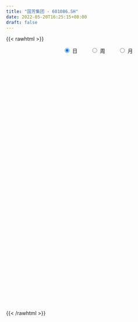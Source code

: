 ```yaml
---
title: "国芳集团 - 601086.SH"
date: 2022-05-20T16:25:15+08:00
draft: false
---
```

{{< rawhtml >}}
    <div style="text-align: center">
        <label style="padding: 1rem;"><input style="margin-right: .5rem" type="radio" name="period" value="D" checked onclick="period_change(this)">日</label>
        <label style="padding: 1rem;"><input style="margin-right: .5rem" type="radio" name="period" value="W" onclick="period_change(this)">周</label>
        <label style="padding: 1rem;"><input style="margin-right: .5rem" type="radio" name="period" value="M" onclick="period_change(this)">月</label>
    </div>
    <div id="chart" style="height: 700px;"></div> 
    <script type="text/javascript">
        const D_v = [30787.13,28584.13,20934.0,22969.0,28553.99,18990.9,19373.1,18622.0,13644.0,20922.9,15331.0,20163.72,22262.98,25751.0,20036.0,29447.0,38472.87,21375.0,21782.8,18367.0,14252.0,19331.0,16798.06,20805.06,21427.06,16174.0,19897.33,31985.87,35300.0,23194.1,31374.0,24764.85,19734.87,15517.99,17719.0,22748.99,21818.0,21418.0,27956.85,22461.0,23132.0,23056.0,15994.0,18645.0,15921.1,21025.5,18433.0,12208.0,10624.98,9468.0,15331.0,12132.0,13136.0,17163.0,16997.0,21177.0,15431.0,10799.0,14396.0,11170.0,9247.0,13568.0,14862.0,15871.9,12974.0,12998.06,11798.3,13887.13,11670.0,19949.54,16052.0,23698.0,19677.54,21891.0,20100.72,26688.0,16889.0,18475.0,18686.0,69923.18,255708.13,116043.85,110754.3,80264.7,61056.0,52567.0,64762.73,50400.0,39182.0,38933.0,31859.02,104131.33,72284.0,49174.0,58010.0,44850.0,62429.32,31892.3,35618.0,104887.73,69449.0,66459.0,85695.1,128842.0,79192.3,34386.13,24716.0,20864.0,18436.0,17298.0,18889.95,14130.0,23739.0,36980.77,22873.0,24747.86,23157.1,27604.0,14141.0,11275.1,15966.0,9868.0,14283.99,14168.12,22077.99,12907.0,25790.0,12766.7,9137.0,14226.0,19261.0,39345.88,16183.0,9715.0,11267.0,11559.0,11521.7,10177.7,14365.0,16317.0,13663.0,13665.7,15402.0,14271.0,18609.0,16542.7,14418.0,17524.0,34954.0,46521.0,29999.0,24130.0,41812.0,31530.41,31516.15,83177.02,48710.0,33465.0,18844.0,19695.0,48331.0,50427.0,37110.0,25539.0,33762.0,17376.91,28844.09,28354.0,49723.9,40025.0,29069.99,40056.99,22980.0,34665.0,25630.0,19745.77,25234.0,26005.0,18131.0,20502.0,22251.77,35744.06,22193.0,19397.76,20080.0,40012.0,30562.0,54877.98,34804.0,25945.0,30818.98,26926.0,85193.7,57916.7,36213.0,55185.0,29247.99,24475.0,36532.95,38894.0,54710.0,33845.0,31433.0,22992.99,39148.0,57850.0,49783.0,43619.99,28756.99,133882.99,369705.91,220904.91,375781.32,227628.1,131249.1,111866.1,98304.11,80165.88,126883.0,74455.0,130787.86,62782.86,112247.0,208376.0,205261.0,150982.0,115586.0,483682.86,404622.66,246639.0,365508.92,888517.05,761319.5699999999,479884.0,787837.24,427094.12,546324.26,442254.0,304103.77,268505.38,222980.38,245908.38,304622.0,273578.0,203881.0,293468.0,194786.0,361545.77,203019.99,152804.99]
const D_histogram = [0.0,0.0016464957,0.000393095,0.0001310643,-0.0033315992,-0.0047758036,-0.0054171165,-0.0066068908,-0.0064165061,-0.0048075882,-0.0034806098,-0.0007518609,0.0016228765,0.0014585941,0.0029884186,0.0054994512,0.0057371596,0.006170951,0.0072396703,0.0053408341,0.0044135184,0.004133685,0.0037160969,0.0032255877,-0.0000300432,-0.0043056147,-0.0040534138,0.0006856022,0.0041450541,0.0066117024,0.0066652096,0.006841088,0.0065136405,0.0041754878,0.0001285215,-0.0002593497,-0.0039807103,-0.0039394214,-0.0009649853,-0.0008305071,-0.0002156891,-0.0032946186,-0.0039887516,-0.004278616,-0.0037285503,-0.0032339652,-0.0050518559,-0.0053916097,-0.006465965,-0.0062321477,-0.0040468734,-0.0024413454,-0.0018457685,-0.0036013918,-0.0056008882,-0.0121603294,-0.0149840608,-0.0158521226,-0.013721605,-0.0097856651,-0.0071676735,-0.0032311222,-0.0031917917,-0.0010652784,0.0005628434,0.0029215242,0.0044782277,0.0071380056,0.0080679431,0.0061553448,0.0093247682,0.0121097689,0.0116467215,0.0102751617,0.0112161484,0.0135253208,0.0142810225,0.0139908746,0.012460553,0.0328153348,0.0459619756,0.0475809275,0.0508241955,0.0480222616,0.0414623598,0.0373210889,0.0359573714,0.0284107146,0.0241033833,0.0146454645,0.0092054947,0.0105111654,0.0131189661,0.0090308977,0.0082851212,0.0057041267,-0.0092133379,-0.0146653079,-0.0246121573,-0.0181384989,-0.0129792928,-0.0105823815,-0.0054936813,-0.0131012878,-0.0315437843,-0.0467276452,-0.0532230018,-0.0531725923,-0.0533681113,-0.0529477108,-0.0520426233,-0.0501243974,-0.0513865287,-0.0557351162,-0.0591105364,-0.0507153214,-0.0429251204,-0.0396537306,-0.0329139904,-0.0242786462,-0.0161288703,-0.0080357264,-0.0003840193,0.006590764,0.0153133196,0.0201719558,0.0274135014,0.0312392775,0.0332905377,0.0308552764,0.0307706984,0.0365610206,0.0347977455,0.032780381,0.0293584455,0.0238922684,0.0161005377,0.0129665439,0.012886665,0.0115049792,0.0112680839,0.0079063975,0.007211594,0.0050174438,0.004539824,0.0057909592,0.0048559761,0.0064177817,0.0107243797,0.0196920414,0.0189408297,0.0191141692,0.0242815842,0.0258711954,0.0199705998,0.0204880924,0.0204872575,0.0169240111,0.0099997787,0.0057763702,0.0091976081,0.0159336987,0.0154235688,0.0135541199,0.00579437,0.001756209,0.0002583521,-0.0014838899,0.0011826418,-0.0043789747,-0.0084145391,-0.0163682873,-0.0186655022,-0.0268269951,-0.0311551776,-0.0346973459,-0.0457783835,-0.0455831744,-0.0503519285,-0.0444655408,-0.0314697684,-0.0139893285,-0.0022405747,0.0072194169,0.0070743741,0.0123877408,0.0118810903,0.0198514018,0.0192701373,0.0171445208,0.0166759934,0.0121272372,0.0179954184,0.0121751532,0.0069642743,0.0081362265,0.0062088908,0.0043403941,0.0077022469,0.0064904728,-0.0000919385,-0.010971644,-0.0239494714,-0.0247439235,-0.0139749692,-0.0060636199,-0.0182132138,-0.0186456693,-0.0161361185,0.0110970065,0.029399132,0.0666041114,0.0682443414,0.0550098689,0.0432314415,0.0258646034,0.0032937989,-0.0117904098,-0.0137064336,-0.0193625696,-0.011706061,-0.0107581935,-0.0063822215,-0.0026251358,0.0126784307,0.0120517904,0.0122947889,0.0238911024,0.0202430974,0.0116525818,0.0329349753,0.0743031123,0.1291135495,0.1183442235,0.0705946479,0.0051996634,-0.0620952695,-0.0892593925,-0.101768229,-0.1207963241,-0.1196634019,-0.1069569503,-0.0963532244,-0.0822982895,-0.0730111784,-0.0549075293,-0.0480561388,-0.029999955,-0.016009809,-0.0059032505]
const D_fast = [0.0,0.0020581197,0.0009029927,0.000673728,-0.0036218352,-0.0062599906,-0.0082555825,-0.0110970796,-0.0125108213,-0.0121038006,-0.0116469746,-0.009106191,-0.0063257344,-0.0061253683,-0.0038484391,0.0000374562,0.0017094546,0.0036859837,0.0065646206,0.0060009929,0.0061770568,0.0069306446,0.0074420807,0.0077579685,0.0044948268,-0.0008571483,-0.0016183009,0.0032921157,0.0077878311,0.0119074049,0.0136272146,0.015513365,0.0168143276,0.0155200468,0.0115052109,0.0110525022,0.0063359641,0.0053923976,0.0081255874,0.0080524388,0.0086133345,0.0047107504,0.0030194295,0.0016599111,0.0012778393,0.000963933,-0.0021169216,-0.0038045778,-0.0064954244,-0.0078196441,-0.006646088,-0.0056508964,-0.0055167617,-0.008172733,-0.0115724514,-0.0211719749,-0.0277417215,-0.032572814,-0.0338726976,-0.032383174,-0.0315571008,-0.0284283301,-0.0291869475,-0.0273267538,-0.0255579211,-0.0224688593,-0.0197925988,-0.0153483196,-0.0124013963,-0.0127751584,-0.0072745429,-0.0014621,0.000986533,0.0021837636,0.0059287874,0.01161929,0.0159452474,0.019152818,0.0207376347,0.0492962502,0.0739333849,0.0874475686,0.1033968856,0.112600517,0.1164062052,0.1215952065,0.1292208319,0.1287768537,0.1304953682,0.1246988155,0.1215602194,0.1254936815,0.1313812237,0.1295508797,0.1308763836,0.1297214207,0.1125006216,0.1033823247,0.0872824359,0.0892214696,0.0911358526,0.0908871685,0.0946024483,0.0837195199,0.0573910772,0.030525305,0.010724198,-0.0025185406,-0.0160560874,-0.0288726145,-0.0409781829,-0.0515910564,-0.0656998198,-0.0839821864,-0.1021352407,-0.106418856,-0.1093599352,-0.116001978,-0.1174907355,-0.1149250527,-0.1108074944,-0.1047232821,-0.0971675798,-0.0885451056,-0.07599422,-0.0660925949,-0.0519976739,-0.0403620785,-0.0299881838,-0.024709626,-0.0171015294,-0.002170952,0.0047652092,0.01094294,0.0148606158,0.0153675058,0.0116009095,0.0117085517,0.0148503391,0.0163448981,0.0189250237,0.0175399367,0.0186480317,0.0177082425,0.0183655787,0.0210644537,0.0213434646,0.0245097157,0.0314974085,0.0453880806,0.0493720763,0.0543239581,0.0655617691,0.0736191792,0.0727112336,0.0783507493,0.0834717288,0.0841394851,0.0797151974,0.0769358815,0.0826565214,0.0933760367,0.096721799,0.09824088,0.0919297226,0.0883306139,0.086897345,0.0847841305,0.0877463227,0.0810899625,0.0749507634,0.0629049434,0.0559413529,0.0410731112,0.0289561344,0.0167396296,-0.0057860039,-0.0169865884,-0.0343433246,-0.0395733222,-0.0344449918,-0.0204618841,-0.009273274,0.0019915719,0.0036151226,0.0120254245,0.0144890466,0.0274222086,0.0316584784,0.0338189921,0.037519463,0.0360025161,0.0463695519,0.043593075,0.0401232647,0.0433292735,0.0429541604,0.0421707624,0.0474581768,0.0478690209,0.041263625,0.0276410086,0.0086758133,0.0016953803,0.0089705923,0.0153660366,-0.0013368608,-0.0064307335,-0.0079552124,0.0220521642,0.0477040727,0.10156008,0.1202613954,0.12077939,0.119808823,0.1089081358,0.087160781,0.0691289699,0.0637863376,0.0532895592,0.0580195526,0.0562778717,0.0590582884,0.0621590902,0.0806322643,0.0830185716,0.0863352673,0.1039043563,0.1053171258,0.0996397556,0.1291558929,0.189099808,0.2761886325,0.2950053625,0.2649044488,0.2008093802,0.1179906299,0.0685116587,0.030560765,-0.0186664112,-0.0474493394,-0.0614821254,-0.0749667056,-0.0814863431,-0.0904520266,-0.0860752598,-0.091237904,-0.0806817089,-0.0706940152,-0.0620632693]
const D_slow = [0.0,0.0004116239,0.0005098977,0.0005426637,-0.000290236,-0.001484187,-0.0028384661,-0.0044901888,-0.0060943153,-0.0072962123,-0.0081663648,-0.00835433,-0.0079486109,-0.0075839624,-0.0068368577,-0.0054619949,-0.004027705,-0.0024849673,-0.0006750497,0.0006601588,0.0017635384,0.0027969597,0.0037259839,0.0045323808,0.00452487,0.0034484663,0.0024351129,0.0026065134,0.003642777,0.0052957026,0.006962005,0.008672277,0.0103006871,0.011344559,0.0113766894,0.011311852,0.0103166744,0.009331819,0.0090905727,0.0088829459,0.0088290236,0.008005369,0.0070081811,0.0059385271,0.0050063895,0.0041978982,0.0029349343,0.0015870318,-0.0000294594,-0.0015874963,-0.0025992147,-0.003209551,-0.0036709932,-0.0045713411,-0.0059715632,-0.0090116455,-0.0127576607,-0.0167206914,-0.0201510926,-0.0225975089,-0.0243894273,-0.0251972078,-0.0259951558,-0.0262614754,-0.0261207645,-0.0253903835,-0.0242708266,-0.0224863252,-0.0204693394,-0.0189305032,-0.0165993111,-0.0135718689,-0.0106601885,-0.0080913981,-0.005287361,-0.0019060308,0.0016642248,0.0051619435,0.0082770817,0.0164809154,0.0279714093,0.0398666412,0.05257269,0.0645782554,0.0749438454,0.0842741176,0.0932634605,0.1003661391,0.1063919849,0.1100533511,0.1123547247,0.1149825161,0.1182622576,0.120519982,0.1225912623,0.124017294,0.1217139595,0.1180476326,0.1118945932,0.1073599685,0.1041151453,0.10146955,0.1000961296,0.0968208077,0.0889348616,0.0772529503,0.0639471998,0.0506540517,0.0373120239,0.0240750962,0.0110644404,-0.001466659,-0.0143132911,-0.0282470702,-0.0430247043,-0.0557035347,-0.0664348148,-0.0763482474,-0.084576745,-0.0906464066,-0.0946786241,-0.0966875557,-0.0967835605,-0.0951358696,-0.0913075396,-0.0862645507,-0.0794111753,-0.071601356,-0.0632787215,-0.0555649024,-0.0478722278,-0.0387319727,-0.0300325363,-0.021837441,-0.0144978297,-0.0085247626,-0.0044996282,-0.0012579922,0.0019636741,0.0048399189,0.0076569398,0.0096335392,0.0114364377,0.0126907987,0.0138257547,0.0152734945,0.0164874885,0.0180919339,0.0207730288,0.0256960392,0.0304312466,0.0352097889,0.041280185,0.0477479838,0.0527406338,0.0578626569,0.0629844712,0.067215474,0.0697154187,0.0711595113,0.0734589133,0.077442338,0.0812982302,0.0846867601,0.0861353526,0.0865744049,0.0866389929,0.0862680204,0.0865636809,0.0854689372,0.0833653024,0.0792732306,0.0746068551,0.0679001063,0.0601113119,0.0514369754,0.0399923796,0.028596586,0.0160086039,0.0048922187,-0.0029752234,-0.0064725556,-0.0070326993,-0.005227845,-0.0034592515,-0.0003623163,0.0026079563,0.0075708067,0.0123883411,0.0166744713,0.0208434696,0.0238752789,0.0283741335,0.0314179218,0.0331589904,0.035193047,0.0367452697,0.0378303682,0.0397559299,0.0413785481,0.0413555635,0.0386126525,0.0326252847,0.0264393038,0.0229455615,0.0214296565,0.0168763531,0.0122149357,0.0081809061,0.0109551577,0.0183049407,0.0349559686,0.0520170539,0.0657695212,0.0765773815,0.0830435324,0.0838669821,0.0809193797,0.0774927713,0.0726521289,0.0697256136,0.0670360652,0.0654405099,0.0647842259,0.0679538336,0.0709667812,0.0740404784,0.080013254,0.0850740283,0.0879871738,0.0962209176,0.1147966957,0.1470750831,0.176661139,0.1943098009,0.1956097168,0.1800858994,0.1577710513,0.132328994,0.102129913,0.0722140625,0.0454748249,0.0213865188,0.0008119464,-0.0174408482,-0.0311677305,-0.0431817652,-0.0506817539,-0.0546842062,-0.0561600188]
const D_data = [['2021-05-11', 3.3681, 3.4024, 3.3423, 3.411],['2021-05-12', 3.3938, 3.4282, 3.3681, 3.4282],['2021-05-13', 3.411, 3.3938, 3.3852, 3.4282],['2021-05-14', 3.3938, 3.4024, 3.3852, 3.4196],['2021-05-17', 3.411, 3.3509, 3.3423, 3.4196],['2021-05-18', 3.3337, 3.3595, 3.3251, 3.3681],['2021-05-19', 3.3509, 3.3595, 3.3337, 3.3681],['2021-05-20', 3.3595, 3.3423, 3.3251, 3.3595],['2021-05-21', 3.3423, 3.3509, 3.3251, 3.3595],['2021-05-24', 3.3423, 3.3681, 3.3423, 3.3852],['2021-05-25', 3.3595, 3.3681, 3.3509, 3.3767],['2021-05-26', 3.3681, 3.3938, 3.3509, 3.3938],['2021-05-27', 3.3938, 3.4024, 3.3852, 3.411],['2021-05-28', 3.4024, 3.3767, 3.3509, 3.411],['2021-05-31', 3.3852, 3.4024, 3.3681, 3.411],['2021-06-01', 3.411, 3.4282, 3.3852, 3.4282],['2021-06-02', 3.454, 3.411, 3.4024, 3.4626],['2021-06-03', 3.4282, 3.4196, 3.4024, 3.4368],['2021-06-04', 3.411, 3.4368, 3.4024, 3.4454],['2021-06-07', 3.4368, 3.4024, 3.4024, 3.4454],['2021-06-08', 3.4024, 3.411, 3.3852, 3.4196],['2021-06-09', 3.4024, 3.4196, 3.3852, 3.4196],['2021-06-10', 3.4024, 3.4196, 3.4024, 3.4368],['2021-06-11', 3.4368, 3.4196, 3.4196, 3.4454],['2021-06-15', 3.411, 3.3767, 3.3681, 3.4196],['2021-06-16', 3.4024, 3.3423, 3.3337, 3.4024],['2021-06-17', 3.3423, 3.3852, 3.3423, 3.4024],['2021-06-18', 3.3852, 3.454, 3.3681, 3.4626],['2021-06-21', 3.4626, 3.4626, 3.411, 3.5055],['2021-06-22', 3.4712, 3.4712, 3.4454, 3.4798],['2021-06-23', 3.4712, 3.454, 3.4454, 3.4712],['2021-06-24', 3.4538, 3.4627, 3.4184, 3.4804],['2021-06-25', 3.445, 3.4627, 3.4273, 3.4804],['2021-06-28', 3.4627, 3.4361, 3.4273, 3.4627],['2021-06-29', 3.4361, 3.4007, 3.3918, 3.4361],['2021-06-30', 3.383, 3.4361, 3.3741, 3.445],['2021-07-01', 3.4361, 3.383, 3.3741, 3.445],['2021-07-02', 3.3741, 3.4184, 3.3476, 3.4184],['2021-07-05', 3.4096, 3.4627, 3.383, 3.4716],['2021-07-06', 3.4716, 3.4361, 3.4273, 3.4716],['2021-07-07', 3.4273, 3.445, 3.4096, 3.4627],['2021-07-08', 3.445, 3.3918, 3.383, 3.445],['2021-07-09', 3.3918, 3.4096, 3.3653, 3.4184],['2021-07-12', 3.4096, 3.4096, 3.4007, 3.445],['2021-07-13', 3.4007, 3.4184, 3.3918, 3.4184],['2021-07-14', 3.4184, 3.4184, 3.3918, 3.445],['2021-07-15', 3.4184, 3.383, 3.3653, 3.4273],['2021-07-16', 3.383, 3.3918, 3.3653, 3.3918],['2021-07-19', 3.3918, 3.3741, 3.3653, 3.3918],['2021-07-20', 3.3653, 3.383, 3.3564, 3.383],['2021-07-21', 3.383, 3.4096, 3.3741, 3.4184],['2021-07-22', 3.3918, 3.4096, 3.3918, 3.4184],['2021-07-23', 3.4184, 3.4007, 3.3741, 3.4273],['2021-07-26', 3.4007, 3.3653, 3.3476, 3.4007],['2021-07-27', 3.3564, 3.3476, 3.3476, 3.4007],['2021-07-28', 3.3476, 3.259, 3.2413, 3.3476],['2021-07-29', 3.2679, 3.2679, 3.2679, 3.3033],['2021-07-30', 3.2679, 3.2679, 3.2413, 3.2856],['2021-08-02', 3.2679, 3.2944, 3.2413, 3.3033],['2021-08-03', 3.2944, 3.321, 3.2944, 3.3387],['2021-08-04', 3.2944, 3.3121, 3.2944, 3.3299],['2021-08-05', 3.3033, 3.3387, 3.2944, 3.3387],['2021-08-06', 3.3387, 3.2944, 3.2767, 3.3387],['2021-08-09', 3.2944, 3.321, 3.2767, 3.3387],['2021-08-10', 3.321, 3.321, 3.3121, 3.3387],['2021-08-11', 3.321, 3.3387, 3.3121, 3.3476],['2021-08-12', 3.3564, 3.3387, 3.3299, 3.3564],['2021-08-13', 3.3476, 3.3653, 3.3387, 3.3653],['2021-08-16', 3.3741, 3.3564, 3.3476, 3.3741],['2021-08-17', 3.3564, 3.321, 3.3121, 3.3741],['2021-08-18', 3.3299, 3.3918, 3.3121, 3.3918],['2021-08-19', 3.383, 3.4096, 3.3741, 3.4273],['2021-08-20', 3.4007, 3.383, 3.3299, 3.4096],['2021-08-23', 3.3741, 3.3741, 3.3564, 3.3918],['2021-08-24', 3.3653, 3.4096, 3.3564, 3.4184],['2021-08-25', 3.4184, 3.445, 3.3918, 3.4538],['2021-08-26', 3.4361, 3.445, 3.4184, 3.4538],['2021-08-27', 3.4538, 3.445, 3.4184, 3.4716],['2021-08-30', 3.445, 3.4361, 3.4184, 3.4627],['2021-08-31', 3.6398, 3.7815, 3.6132, 3.7815],['2021-09-01', 3.7815, 3.8169, 3.7461, 3.9852],['2021-09-02', 3.7638, 3.7549, 3.6752, 3.7904],['2021-09-03', 3.7461, 3.8346, 3.7018, 3.8789],['2021-09-06', 3.8346, 3.8081, 3.7815, 3.9232],['2021-09-07', 3.7992, 3.7815, 3.7549, 3.7992],['2021-09-08', 3.7992, 3.8258, 3.7638, 3.8435],['2021-09-09', 3.8258, 3.8878, 3.7904, 3.8966],['2021-09-10', 3.8878, 3.8258, 3.8081, 3.8878],['2021-09-13', 3.8081, 3.8701, 3.7904, 3.8701],['2021-09-14', 3.8524, 3.7992, 3.7904, 3.8878],['2021-09-15', 3.8169, 3.8346, 3.7727, 3.8612],['2021-09-16', 3.8258, 3.9321, 3.8258, 4.0295],['2021-09-17', 3.9321, 3.9852, 3.8701, 3.9941],['2021-09-22', 3.9852, 3.9232, 3.8878, 4.0118],['2021-09-23', 3.8966, 3.9763, 3.8524, 3.9763],['2021-09-24', 3.9586, 3.9675, 3.8966, 3.9763],['2021-09-27', 3.9321, 3.7815, 3.7461, 3.9763],['2021-09-28', 3.7638, 3.8524, 3.7549, 3.8878],['2021-09-29', 3.8612, 3.7549, 3.7461, 3.8878],['2021-09-30', 3.8789, 3.9498, 3.8701, 4.0118],['2021-10-08', 3.9498, 3.9675, 3.9232, 4.0029],['2021-10-11', 3.9675, 3.9586, 3.9232, 4.0118],['2021-10-12', 3.9586, 4.0206, 3.9232, 4.0295],['2021-10-13', 4.0383, 3.8612, 3.7549, 4.056],['2021-10-14', 3.8, 3.65, 3.52, 3.83],['2021-10-15', 3.64, 3.58, 3.58, 3.67],['2021-10-18', 3.58, 3.6, 3.53, 3.61],['2021-10-19', 3.6, 3.63, 3.59, 3.64],['2021-10-20', 3.63, 3.59, 3.56, 3.64],['2021-10-21', 3.58, 3.56, 3.55, 3.62],['2021-10-22', 3.56, 3.53, 3.51, 3.58],['2021-10-25', 3.54, 3.51, 3.51, 3.56],['2021-10-26', 3.54, 3.43, 3.43, 3.54],['2021-10-27', 3.44, 3.33, 3.31, 3.44],['2021-10-28', 3.34, 3.27, 3.27, 3.43],['2021-10-29', 3.26, 3.38, 3.26, 3.39],['2021-11-01', 3.47, 3.37, 3.35, 3.47],['2021-11-02', 3.37, 3.3, 3.26, 3.4],['2021-11-03', 3.3, 3.33, 3.28, 3.35],['2021-11-04', 3.34, 3.36, 3.32, 3.37],['2021-11-05', 3.35, 3.37, 3.33, 3.38],['2021-11-08', 3.36, 3.39, 3.35, 3.39],['2021-11-09', 3.39, 3.41, 3.36, 3.42],['2021-11-10', 3.42, 3.43, 3.37, 3.45],['2021-11-11', 3.43, 3.49, 3.43, 3.5],['2021-11-12', 3.48, 3.48, 3.45, 3.52],['2021-11-15', 3.47, 3.55, 3.46, 3.56],['2021-11-16', 3.53, 3.55, 3.53, 3.58],['2021-11-17', 3.55, 3.56, 3.53, 3.56],['2021-11-18', 3.55, 3.52, 3.52, 3.57],['2021-11-19', 3.51, 3.56, 3.49, 3.56],['2021-11-22', 3.57, 3.67, 3.56, 3.75],['2021-11-23', 3.67, 3.61, 3.58, 3.67],['2021-11-24', 3.61, 3.62, 3.58, 3.63],['2021-11-25', 3.62, 3.61, 3.61, 3.65],['2021-11-26', 3.64, 3.58, 3.57, 3.64],['2021-11-29', 3.53, 3.53, 3.52, 3.59],['2021-11-30', 3.56, 3.57, 3.54, 3.61],['2021-12-01', 3.57, 3.61, 3.53, 3.62],['2021-12-02', 3.59, 3.6, 3.58, 3.64],['2021-12-03', 3.63, 3.62, 3.56, 3.64],['2021-12-06', 3.61, 3.58, 3.57, 3.63],['2021-12-07', 3.58, 3.61, 3.56, 3.64],['2021-12-08', 3.62, 3.59, 3.55, 3.62],['2021-12-09', 3.57, 3.61, 3.57, 3.63],['2021-12-10', 3.61, 3.64, 3.6, 3.65],['2021-12-13', 3.65, 3.62, 3.6, 3.67],['2021-12-14', 3.6, 3.66, 3.6, 3.66],['2021-12-15', 3.64, 3.72, 3.64, 3.77],['2021-12-16', 3.73, 3.83, 3.72, 3.87],['2021-12-17', 3.85, 3.75, 3.74, 3.88],['2021-12-20', 3.78, 3.78, 3.73, 3.83],['2021-12-21', 3.78, 3.88, 3.74, 3.9],['2021-12-22', 3.91, 3.88, 3.86, 3.94],['2021-12-23', 3.88, 3.8, 3.79, 3.88],['2021-12-24', 3.8, 3.89, 3.76, 4.05],['2021-12-27', 3.81, 3.91, 3.79, 3.92],['2021-12-28', 3.88, 3.88, 3.81, 3.89],['2021-12-29', 3.88, 3.83, 3.81, 3.89],['2021-12-30', 3.83, 3.85, 3.81, 3.87],['2021-12-31', 3.87, 3.96, 3.81, 3.97],['2022-01-04', 3.96, 4.05, 3.94, 4.06],['2022-01-05', 4.04, 4.0, 3.95, 4.05],['2022-01-06', 3.99, 4.0, 3.98, 4.03],['2022-01-07', 4.02, 3.92, 3.9, 4.05],['2022-01-10', 3.92, 3.95, 3.89, 3.97],['2022-01-11', 3.95, 3.98, 3.94, 4.01],['2022-01-12', 3.98, 3.98, 3.94, 4.02],['2022-01-13', 3.98, 4.05, 3.96, 4.07],['2022-01-14', 4.03, 3.95, 3.94, 4.07],['2022-01-17', 3.97, 3.95, 3.94, 4.03],['2022-01-18', 3.97, 3.87, 3.84, 3.99],['2022-01-19', 3.89, 3.91, 3.86, 3.94],['2022-01-20', 3.9, 3.8, 3.8, 3.92],['2022-01-21', 3.79, 3.8, 3.76, 3.86],['2022-01-24', 3.82, 3.77, 3.72, 3.82],['2022-01-25', 3.79, 3.61, 3.6, 3.8],['2022-01-26', 3.59, 3.69, 3.58, 3.71],['2022-01-27', 3.69, 3.58, 3.58, 3.71],['2022-01-28', 3.61, 3.68, 3.59, 3.72],['2022-02-07', 3.77, 3.79, 3.71, 3.81],['2022-02-08', 3.79, 3.91, 3.75, 3.92],['2022-02-09', 3.9, 3.91, 3.89, 3.96],['2022-02-10', 3.9, 3.94, 3.89, 3.95],['2022-02-11', 3.92, 3.85, 3.83, 3.93],['2022-02-14', 3.85, 3.94, 3.83, 3.99],['2022-02-15', 3.92, 3.89, 3.86, 3.98],['2022-02-16', 3.89, 4.03, 3.89, 4.04],['2022-02-17', 4.01, 3.96, 3.93, 4.05],['2022-02-18', 3.91, 3.95, 3.91, 3.96],['2022-02-21', 3.93, 3.98, 3.9, 3.98],['2022-02-22', 3.97, 3.93, 3.89, 3.98],['2022-02-23', 3.95, 4.08, 3.91, 4.15],['2022-02-24', 4.07, 3.95, 3.9, 4.08],['2022-02-25', 3.94, 3.94, 3.92, 4.02],['2022-02-28', 4.1, 4.02, 3.92, 4.1],['2022-03-01', 4.01, 3.99, 3.96, 4.06],['2022-03-02', 4.03, 3.99, 3.93, 4.03],['2022-03-03', 3.97, 4.07, 3.97, 4.08],['2022-03-04', 4.04, 4.03, 3.97, 4.08],['2022-03-07', 4.01, 3.95, 3.92, 4.08],['2022-03-08', 3.98, 3.85, 3.83, 3.98],['2022-03-09', 3.88, 3.75, 3.62, 3.9],['2022-03-10', 3.85, 3.85, 3.8, 3.9],['2022-03-11', 3.85, 4.01, 3.76, 4.02],['2022-03-14', 3.99, 4.02, 3.98, 4.12],['2022-03-15', 4.0, 3.75, 3.75, 4.02],['2022-03-16', 3.78, 3.85, 3.69, 3.87],['2022-03-17', 3.91, 3.88, 3.84, 3.95],['2022-03-18', 3.83, 4.27, 3.83, 4.27],['2022-03-21', 4.4, 4.3, 4.16, 4.6],['2022-03-22', 4.27, 4.73, 4.2, 4.73],['2022-03-23', 4.7, 4.45, 4.4, 4.7],['2022-03-24', 4.37, 4.29, 4.2, 4.52],['2022-03-25', 4.22, 4.29, 4.18, 4.33],['2022-03-28', 4.27, 4.18, 4.12, 4.27],['2022-03-29', 4.18, 4.03, 4.01, 4.21],['2022-03-30', 4.07, 4.03, 3.97, 4.08],['2022-03-31', 4.02, 4.15, 4.01, 4.22],['2022-04-01', 4.12, 4.08, 4.03, 4.18],['2022-04-06', 4.06, 4.25, 4.02, 4.28],['2022-04-07', 4.24, 4.19, 4.13, 4.25],['2022-04-08', 4.15, 4.25, 4.09, 4.26],['2022-04-11', 4.31, 4.27, 4.23, 4.45],['2022-04-12', 4.24, 4.48, 4.11, 4.58],['2022-04-13', 4.47, 4.34, 4.31, 4.48],['2022-04-14', 4.3, 4.37, 4.23, 4.41],['2022-04-15', 4.43, 4.57, 4.37, 4.81],['2022-04-18', 4.55, 4.43, 4.11, 4.59],['2022-04-19', 4.31, 4.36, 4.15, 4.39],['2022-04-20', 4.37, 4.8, 4.31, 4.8],['2022-04-21', 4.89, 5.28, 4.59, 5.28],['2022-04-22', 5.11, 5.81, 5.06, 5.81],['2022-04-25', 5.34, 5.23, 5.23, 5.7],['2022-04-26', 4.71, 4.71, 4.71, 5.45],['2022-04-27', 4.24, 4.24, 4.24, 4.36],['2022-04-28', 4.11, 3.86, 3.82, 4.24],['2022-04-29', 3.76, 4.07, 3.75, 4.08],['2022-05-05', 4.04, 4.09, 3.92, 4.1],['2022-05-06', 3.97, 3.85, 3.81, 3.98],['2022-05-09', 3.82, 3.97, 3.82, 4.03],['2022-05-10', 3.89, 4.07, 3.83, 4.08],['2022-05-11', 4.04, 4.03, 3.96, 4.09],['2022-05-12', 3.96, 4.07, 3.92, 4.09],['2022-05-13', 4.06, 4.01, 3.98, 4.1],['2022-05-16', 4.02, 4.14, 4.01, 4.17],['2022-05-17', 4.11, 4.02, 3.97, 4.12],['2022-05-18', 4.04, 4.19, 4.02, 4.29],['2022-05-19', 4.17, 4.2, 4.05, 4.24],['2022-05-20', 4.19, 4.2, 4.15, 4.23]]
const W_v = [492.99,2521.39,43527.6,3311439.6700000004,1745761.1599999999,1656838.75,1038694.66,666052.1899999999,536507.66,581993.1699999999,1344871.3599999999,846365.85,1478150.3700000001,654368.11,811745.77,3199694.6100000003,2065712.1900000002,3035556.3900000001,1954483.95,794811.98,495657.09,1947757.23,1610142.8999999997,1584156.8100000001,2260301.48,2070312.4300000002,952852.13,1348616.9500000002,805788.0600000001,600395.98,294643.09,554529.0199999999,771237.53,1508125.48,2477866.3100000001,1203787.72,957826.72,469151.02,438195.8199999999,510694.25,403049.61,450945.14,693187.92,501004.64,279609.06,513172.1299999999,255402.35,234872.63,247478.63,178015.48,307463.72,212697.05,254274.95,189353.76,386646.97,288665.04,313613.7,477125.2,358862.08,231519.76,212828.99,159481.52,140968.07,172218.45,74557.74,203622.85,666820.5900000001,712254.9199999999,1208012.8,474424.77,643071.52,736835.37,927611.4399999999,614168.6799999999,567341.53,356383.91,648565.95,355059.18,440887.83,397304.37,100108.0,251498.36,233590.8,116738.39,136405.0,91224.0,231514.08,187896.87,193394.04,161473.8,121590.5,86486.14,85354.22,67595.99,82432.56,66151.96,129570.0,711151.03,337183.39,207848.5,154687.77,106241.67,11160.0,57941.0,89948.0,116650.98,128270.23,94136.29,102302.63,78642.0,105416.75,166188.37,150750.51,164480.28,261263.44,319102.27,228690.49,187398.6,156069.0,267228.75,228936.34,181508.55,225661.54,462671.99,331856.05,1624199.1899999999,1051638.48,513295.94,396144.7,551886.66,537685.96,253395.45,132084.49,422862.44,231749.99,363464.26,898345.1599999999,377231.0,337162.0,171979.99,244195.49,716259.51,656724.65,369017.98,434370.0,645315.08,1485275.27,1541993.53,637216.7,393040.0,338633.0,247283.25,293077.3,129095.0,29714.73,145129.3,118633.0,105522.51,121812.0,224617.0,148612.0,124623.0,128997.23,120996.86,92295.0,141322.0,70344.0,312975.11,224614.91,118469.5,91404.11,78096.0,30891.0,43024.0,114437.75,322300.86,302184.36,208259.32,418874.22,840802.79,271559.12,184578.04,139579.87,109658.0,44498.99,137453.13,99183.99,104431.6,131113.67,89553.12,89484.26,134367.82,99221.98,112599.85,86232.6,60691.98,81567.0,63243.0,67529.39,91047.08,104043.72,571115.4600000001,309050.4300000001,286389.35,152034.0,234827.35,69449.0,394574.53,100203.95,122470.63,92143.2,73305.1,81180.7,88069.88,66044.4,78490.4,143416.0,212165.58,169045.0,146838.0,164323.9,152401.98,109617.77,119666.59,186200.98,237068.38,184334.94,182128.99,313892.97,1325269.3400000001,491674.09,305817.72,1163887.8599999999,2666607.1999999997,2683393.6200000001,572609.15,1250969.76,1205624.75]
const W_histogram = [0.0,0.1424410256,0.4531617036,0.5870645287,0.6171001423,0.5938584855,0.4426383677,0.2737711789,0.1561888439,0.0597108729,0.0089513805,-0.0646295396,-0.0841817461,-0.0967327475,-0.0953379092,-0.0212402502,-0.0054758796,0.0821682428,-0.0339552731,-0.0970264914,-0.1090229602,-0.0784291204,-0.0353290569,-0.0432392747,0.0031624095,0.0275592432,0.011295062,0.0076417116,-0.0594091002,-0.1114917619,-0.1578453425,-0.1717807466,-0.1510009516,-0.0729590589,-0.0778229839,-0.0612109127,-0.1079400786,-0.1733845249,-0.1995594449,-0.2473487185,-0.2575681807,-0.2539658448,-0.2061786504,-0.229862888,-0.2299273955,-0.231712161,-0.2256827023,-0.2145635187,-0.1956957388,-0.1869818033,-0.1629583427,-0.1539991828,-0.181978471,-0.1981646451,-0.1751796442,-0.1398080956,-0.1080300216,-0.0597766682,-0.0294172147,-0.0205854484,-0.0049923353,-0.0030194592,0.0063382106,0.0063859171,0.0186608074,0.0404980734,0.0753625714,0.0993407853,0.0876281322,0.0952941105,0.1119025662,0.1329903024,0.1477295345,0.1578908282,0.1735948372,0.1621021732,0.1673833986,0.1515172006,0.1419959917,0.1045970935,0.0741789656,0.0536971335,0.0269608659,0.002296857,-0.00790414,-0.0306957801,-0.0322195532,-0.0178601814,-0.0112011871,-0.0023212456,-0.0088276447,-0.0135634885,-0.0184867042,-0.0237568294,-0.0431261693,-0.0481061372,-0.0410735178,-0.0278332977,-0.0118562151,0.0039663843,0.0093831283,0.0027073857,-0.001733369,0.0038873973,0.001828513,0.0080404478,0.0049057394,0.000890497,-0.0163402139,-0.0242827362,-0.025395828,-0.0070894548,-0.0000888461,0.0118010835,0.0293281499,0.0520767821,0.0623067482,0.0650841123,0.0698716666,0.0647748149,0.0552103647,0.0480522561,0.0362352944,0.0391957007,0.0474276538,0.0836384395,0.0505151908,0.0243828484,0.0028808427,0.0073995957,-0.0095891665,-0.0332428539,-0.0350799642,-0.0380829042,-0.0415787278,-0.0359795321,-0.01737993,-0.0167880752,-0.006007628,-0.0076444567,-0.0011341841,0.0275660617,0.0291296031,0.0272504441,0.0446287839,0.0840285063,0.1591033468,0.1425762108,0.1059159793,0.0670856467,0.0216557338,-0.0058460932,-0.0277779789,-0.0526893626,-0.0610348451,-0.0650065297,-0.0741065341,-0.0907080344,-0.0906466715,-0.0815780776,-0.067708597,-0.0579759726,-0.0440922595,-0.0485216718,-0.0487320786,-0.056591037,-0.0582879546,-0.0421927851,-0.0601041617,-0.0642649614,-0.0654669645,-0.0788654756,-0.0776347183,-0.0600001408,-0.0432866906,-0.0153177022,-0.0003663687,0.0177043509,0.0488041309,0.0430156887,0.0340506253,0.0306089236,0.0236177625,0.019647633,0.0182831993,0.0218684298,0.0211961762,0.0227754498,0.027820185,0.0297760376,0.0329184354,0.0349246653,0.0326516607,0.0300067768,0.0266247049,0.0246011201,0.0144360545,0.0098341872,0.0117715524,0.0142840925,0.0198199958,0.0478221763,0.0629039098,0.0796875083,0.0851742467,0.0830985789,0.078461498,0.0464243095,0.020325358,-0.0071115636,-0.0249981284,-0.028245976,-0.0239984531,-0.0190500021,-0.0126018567,-0.0067993855,0.0040533015,0.0194077417,0.0322674178,0.0357958117,0.0376762249,0.0268520903,0.0104857387,0.0099868076,0.0149694245,0.0160725112,0.0210312917,0.0210789214,0.0358667428,0.0437202419,0.0320380387,0.0329013274,0.051080293,0.1377552464,0.0723279035,0.0118335965,-0.0181738266,-0.025543671]
const W_fast = [0.0,0.1780512821,0.6020623859,0.8827313431,1.0670419924,1.1922649569,1.1517044311,1.051280037,0.972744913,0.8911946601,0.8426730129,0.752934708,0.712337065,0.6756028767,0.6531632377,0.7219508341,0.7363462348,0.8445324179,0.7199200837,0.6325922425,0.5933400337,0.6043265934,0.6385943926,0.6198743562,0.6670666427,0.6983532872,0.6849128715,0.683169949,0.6012668621,0.52131126,0.4354963438,0.378615753,0.3616453101,0.4214474381,0.3971277671,0.3984371101,0.3247229246,0.2159323471,0.1398675659,0.0302411126,-0.0443703948,-0.10425952,-0.1080169883,-0.1891669479,-0.2467133043,-0.30642611,-0.3568173269,-0.399339023,-0.4293951778,-0.467426693,-0.4841428182,-0.5136834539,-0.5871573599,-0.6528846953,-0.6736946054,-0.6732750808,-0.6685045121,-0.6351953257,-0.612190176,-0.6085047718,-0.5941597425,-0.5929417311,-0.5819995088,-0.580355323,-0.5634152308,-0.5314534465,-0.4777483056,-0.4289348954,-0.4187405154,-0.3872510095,-0.3426669122,-0.2883316005,-0.2366599848,-0.187025984,-0.1279232657,-0.0988903864,-0.0517633114,-0.0297502092,-0.0037724202,-0.0150220451,-0.0268954316,-0.0339529802,-0.0539490313,-0.078038826,-0.090215858,-0.1206814431,-0.1302601045,-0.1203657781,-0.1165070805,-0.1082074504,-0.1169207607,-0.1250474767,-0.1345923684,-0.1458017009,-0.1759525832,-0.1929590854,-0.1961948454,-0.1899129497,-0.1768999209,-0.1600857255,-0.1523231994,-0.1583220955,-0.1631961925,-0.1566035769,-0.158205333,-0.1499832862,-0.1518915597,-0.1556841779,-0.1769999422,-0.1910131486,-0.1984751974,-0.1819411879,-0.1749627908,-0.1601225903,-0.1352634864,-0.0994956586,-0.0736890055,-0.0546406133,-0.0323851424,-0.0212882903,-0.0170501494,-0.0121951939,-0.014953332,-0.0021940006,0.017894866,0.0750152615,0.0545208106,0.0344841803,0.0137023852,0.0200710372,0.0006849834,-0.0312794175,-0.0418865189,-0.054410185,-0.0683006905,-0.0716963778,-0.0574417582,-0.0610469222,-0.0517683821,-0.0553163249,-0.0490895984,-0.0134978371,-0.004651895,0.0002815571,0.0288170929,0.0892239419,0.2040746191,0.2231915358,0.2130102991,0.1909513781,0.1509353987,0.1219720484,0.093095668,0.0550119436,0.0314077499,0.0111844329,-0.0164422051,-0.0557207139,-0.078321019,-0.0896469444,-0.0927046131,-0.0974659819,-0.0946053337,-0.1111651639,-0.1235585903,-0.1455653079,-0.1618342142,-0.156287241,-0.189224658,-0.2094516981,-0.2270204423,-0.2601353223,-0.2783132446,-0.2756787023,-0.2697869247,-0.2456473619,-0.2307876205,-0.2082908132,-0.1649900005,-0.1600245205,-0.1604769276,-0.1562663984,-0.1573531189,-0.1564113401,-0.1532049739,-0.1441526361,-0.1395258456,-0.1322527095,-0.1202529282,-0.1108530661,-0.0994810594,-0.0887436632,-0.0828537527,-0.0779969424,-0.0747228381,-0.0705961428,-0.0771521948,-0.0792955153,-0.074415262,-0.0683316987,-0.0578407965,-0.0178830719,0.012924639,0.0496301146,0.0764104147,0.0951093916,0.1100876852,0.0896565741,0.068638962,0.0394241496,0.0152880526,0.0049787111,0.0032266206,0.0034125712,0.0067102524,0.0108128773,0.0226788896,0.0428852652,0.0638117958,0.0762891425,0.087588612,0.0834775,0.0697325831,0.0717303539,0.0804553269,0.0855765414,0.0957931448,0.1011105049,0.124865012,0.1436485715,0.139975878,0.1490644985,0.1800135374,0.3011273024,0.2537819354,0.1962460275,0.1616951478,0.1479393856]
const W_slow = [0.0,0.0356102564,0.1489006823,0.2956668145,0.44994185,0.5984064714,0.7090660634,0.7775088581,0.8165560691,0.8314837873,0.8337216324,0.8175642475,0.796518811,0.7723356241,0.7485011468,0.7431910843,0.7418221144,0.7623641751,0.7538753568,0.729618734,0.7023629939,0.6827557138,0.6739234496,0.6631136309,0.6639042333,0.6707940441,0.6736178096,0.6755282374,0.6606759624,0.6328030219,0.5933416863,0.5503964996,0.5126462617,0.494406497,0.474950751,0.4596480228,0.4326630032,0.389316872,0.3394270108,0.2775898311,0.2131977859,0.1497063247,0.0981616621,0.0406959401,-0.0167859088,-0.074713949,-0.1311346246,-0.1847755043,-0.233699439,-0.2804448898,-0.3211844755,-0.3596842712,-0.4051788889,-0.4547200502,-0.4985149612,-0.5334669852,-0.5604744905,-0.5754186576,-0.5827729613,-0.5879193234,-0.5891674072,-0.589922272,-0.5883377193,-0.5867412401,-0.5820760382,-0.5719515199,-0.553110877,-0.5282756807,-0.5063686476,-0.48254512,-0.4545694785,-0.4213219029,-0.3843895192,-0.3449168122,-0.3015181029,-0.2609925596,-0.21914671,-0.1812674098,-0.1457684119,-0.1196191385,-0.1010743971,-0.0876501137,-0.0809098972,-0.080335683,-0.082311718,-0.089985663,-0.0980405513,-0.1025055967,-0.1053058934,-0.1058862048,-0.108093116,-0.1114839882,-0.1161056642,-0.1220448715,-0.1328264139,-0.1448529482,-0.1551213276,-0.162079652,-0.1650437058,-0.1640521097,-0.1617063277,-0.1610294813,-0.1614628235,-0.1604909742,-0.1600338459,-0.158023734,-0.1567972991,-0.1565746749,-0.1606597284,-0.1667304124,-0.1730793694,-0.1748517331,-0.1748739446,-0.1719236738,-0.1645916363,-0.1515724408,-0.1359957537,-0.1197247256,-0.102256809,-0.0860631052,-0.0722605141,-0.06024745,-0.0511886264,-0.0413897013,-0.0295327878,-0.0086231779,0.0040056198,0.0101013319,0.0108215425,0.0126714415,0.0102741499,0.0019634364,-0.0068065547,-0.0163272807,-0.0267219627,-0.0357168457,-0.0400618282,-0.044258847,-0.045760754,-0.0476718682,-0.0479554142,-0.0410638988,-0.033781498,-0.026968887,-0.015811691,0.0051954355,0.0449712723,0.080615325,0.1070943198,0.1238657315,0.1292796649,0.1278181416,0.1208736469,0.1077013062,0.092442595,0.0761909625,0.057664329,0.0349873204,0.0123256526,-0.0080688668,-0.0249960161,-0.0394900092,-0.0505130741,-0.0626434921,-0.0748265117,-0.088974271,-0.1035462596,-0.1140944559,-0.1291204963,-0.1451867367,-0.1615534778,-0.1812698467,-0.2006785263,-0.2156785615,-0.2265002341,-0.2303296597,-0.2304212518,-0.2259951641,-0.2137941314,-0.2030402092,-0.1945275529,-0.186875322,-0.1809708814,-0.1760589731,-0.1714881733,-0.1660210659,-0.1607220218,-0.1550281593,-0.1480731131,-0.1406291037,-0.1323994948,-0.1236683285,-0.1155054133,-0.1080037191,-0.1013475429,-0.0951972629,-0.0915882493,-0.0891297025,-0.0861868144,-0.0826157913,-0.0776607923,-0.0657052482,-0.0499792708,-0.0300573937,-0.008763832,0.0120108127,0.0316261872,0.0432322646,0.0483136041,0.0465357132,0.0402861811,0.0332246871,0.0272250738,0.0224625733,0.0193121091,0.0176122627,0.0186255881,0.0234775235,0.031544378,0.0404933309,0.0499123871,0.0566254097,0.0592468444,0.0617435463,0.0654859024,0.0695040302,0.0747618531,0.0800315835,0.0889982692,0.0999283296,0.1079378393,0.1161631712,0.1289332444,0.163372056,0.1814540319,0.184412431,0.1798689744,0.1734830566]
const W_data = [['2017-09-29', 3.032, 3.64, 3.032, 3.64],['2017-10-13', 4.008, 5.872, 4.008, 5.872],['2017-10-20', 6.456, 9.464, 6.456, 9.464],['2017-10-27', 10.0, 8.904, 8.8, 10.76],['2017-11-03', 8.584, 8.584, 8.08, 9.264],['2017-11-10', 8.768, 8.496, 8.256, 9.4],['2017-11-17', 8.496, 6.928, 6.864, 8.512],['2017-11-24', 6.84, 6.232, 6.152, 6.992],['2017-12-01', 6.232, 6.384, 6.096, 6.632],['2017-12-08', 6.352, 6.272, 5.616, 6.352],['2017-12-15', 6.36, 6.592, 6.176, 6.84],['2017-12-22', 6.656, 6.064, 6.032, 6.936],['2017-12-29', 6.032, 6.544, 6.008, 7.344],['2018-01-05', 6.576, 6.584, 6.48, 6.864],['2018-01-12', 6.592, 6.76, 6.28, 6.816],['2018-01-19', 6.688, 7.936, 6.664, 9.0],['2018-01-26', 7.52, 7.544, 6.928, 8.2],['2018-02-02', 7.528, 8.864, 7.52, 10.416],['2018-02-09', 8.44, 6.36, 6.36, 8.6],['2018-02-14', 6.488, 6.592, 6.416, 7.144],['2018-02-23', 6.752, 7.048, 6.648, 7.176],['2018-03-02', 7.384, 7.656, 7.096, 8.28],['2018-03-09', 7.68, 8.064, 7.456, 8.528],['2018-03-16', 8.28, 7.584, 7.064, 8.512],['2018-03-23', 7.496, 8.448, 7.496, 9.184],['2018-03-30', 7.944, 8.472, 7.6, 9.264],['2018-04-04', 8.528, 8.096, 8.04, 8.928],['2018-04-13', 7.944, 8.304, 7.776, 8.904],['2018-04-20', 8.16, 7.392, 7.288, 8.312],['2018-04-27', 7.328, 7.28, 7.08, 7.72],['2018-05-04', 7.232, 7.064, 6.776, 7.264],['2018-05-11', 7.08, 7.256, 7.08, 7.656],['2018-05-18', 7.272, 7.656, 7.0, 7.696],['2018-05-25', 7.624, 8.624, 7.496, 8.624],['2018-06-01', 9.008, 7.792, 7.552, 9.2],['2018-06-08', 7.784, 8.104, 7.6, 8.296],['2018-06-15', 7.992, 7.224, 7.208, 8.376],['2018-06-22', 7.064, 6.6306, 6.3149, 7.104],['2018-06-29', 6.6954, 6.7764, 6.3958, 6.8411],['2018-07-06', 6.7844, 6.1692, 5.7644, 6.9545],['2018-07-13', 6.1287, 6.3149, 5.9263, 6.3877],['2018-07-20', 6.3311, 6.2906, 6.1125, 6.8006],['2018-07-27', 6.2582, 6.8168, 6.242, 6.9545],['2018-08-03', 6.6792, 5.821, 5.8048, 6.7844],['2018-08-10', 5.8291, 5.8696, 5.6024, 5.9101],['2018-08-17', 5.7482, 5.651, 5.6267, 6.4282],['2018-08-24', 5.6024, 5.562, 5.3434, 5.6996],['2018-08-31', 5.562, 5.4729, 5.4243, 5.732],['2018-09-07', 5.4243, 5.4567, 5.3838, 5.6429],['2018-09-14', 5.4486, 5.2138, 5.1652, 5.4486],['2018-09-21', 5.1976, 5.311, 4.9467, 5.6186],['2018-09-28', 5.1895, 5.0357, 4.9952, 5.2219],['2018-10-12', 4.9871, 4.3314, 4.1452, 4.9871],['2018-10-19', 4.3314, 4.1452, 3.9266, 4.3961],['2018-10-26', 4.1775, 4.4366, 4.1775, 4.6714],['2018-11-02', 4.388, 4.55, 4.218, 4.5742],['2018-11-09', 4.55, 4.5095, 4.4447, 4.6957],['2018-11-16', 4.469, 4.7847, 4.4285, 4.9062],['2018-11-23', 4.7604, 4.6552, 4.6471, 4.9224],['2018-11-30', 4.6552, 4.388, 4.2666, 4.6876],['2018-12-07', 4.4933, 4.4447, 4.4204, 4.6471],['2018-12-14', 4.4042, 4.2342, 4.2342, 4.4447],['2018-12-21', 4.2261, 4.2747, 4.1694, 4.3718],['2018-12-28', 4.2342, 4.1047, 4.048, 4.4123],['2019-01-04', 4.1128, 4.218, 4.0642, 4.2342],['2019-01-11', 4.2342, 4.3718, 4.218, 4.388],['2019-01-18', 4.3556, 4.6552, 4.2423, 4.8576],['2019-01-25', 4.6309, 4.6714, 4.4447, 5.1086],['2019-02-01', 4.6309, 4.2585, 4.1694, 5.3434],['2019-02-15', 4.2747, 4.4933, 4.2585, 4.5823],['2019-02-22', 4.5095, 4.6876, 4.4933, 4.7685],['2019-03-01', 4.6957, 4.8819, 4.6876, 5.0357],['2019-03-08', 4.8819, 4.9548, 4.8738, 5.4162],['2019-03-15', 4.9628, 5.0357, 4.9062, 5.3191],['2019-03-22', 5.06, 5.2624, 4.9952, 5.3919],['2019-03-29', 5.1652, 5.0276, 4.8576, 5.2219],['2019-04-04', 5.0276, 5.3191, 5.0033, 5.57],['2019-04-12', 5.3434, 5.1248, 5.0843, 5.3676],['2019-04-19', 5.1652, 5.23, 4.979, 5.5377],['2019-04-26', 5.2624, 4.8333, 4.7847, 5.3838],['2019-04-30', 4.8576, 4.7928, 4.6552, 4.9062],['2019-05-10', 4.6309, 4.8171, 4.3718, 4.8738],['2019-05-17', 4.7604, 4.6309, 4.6147, 5.06],['2019-05-24', 4.6228, 4.5176, 4.4528, 4.7524],['2019-05-31', 4.5338, 4.5904, 4.5014, 4.6633],['2019-06-06', 4.6066, 4.3152, 4.2909, 4.639],['2019-06-14', 4.3314, 4.4771, 4.3071, 4.7362],['2019-06-21', 4.4609, 4.6766, 4.4042, 4.7261],['2019-06-28', 4.6766, 4.6106, 4.5611, 4.7179],['2019-07-05', 4.6601, 4.6601, 4.6189, 4.7344],['2019-07-12', 4.6519, 4.4539, 4.4209, 4.6684],['2019-07-19', 4.4539, 4.4209, 4.3962, 4.5282],['2019-07-26', 4.4209, 4.3632, 4.2807, 4.4374],['2019-08-02', 4.3467, 4.2972, 4.2395, 4.4457],['2019-08-09', 4.2972, 4.0085, 3.926, 4.3137],['2019-08-16', 3.9838, 4.0663, 3.926, 4.157],['2019-08-23', 4.058, 4.1652, 4.058, 4.2642],['2019-08-30', 4.0663, 4.2477, 4.058, 4.6106],['2019-09-06', 4.2477, 4.322, 4.2312, 4.4704],['2019-09-12', 4.3549, 4.3797, 4.3137, 4.4209],['2019-09-20', 4.3714, 4.289, 4.2312, 4.4457],['2019-09-27', 4.2642, 4.1158, 4.058, 4.2725],['2019-09-30', 4.1405, 4.091, 4.0745, 4.1405],['2019-10-11', 4.124, 4.1982, 4.0828, 4.2065],['2019-10-18', 4.2147, 4.091, 4.058, 4.256],['2019-10-25', 4.1075, 4.1872, 4.0745, 4.223],['2019-11-01', 4.204, 4.0611, 3.9518, 4.2376],['2019-11-08', 4.0695, 4.0106, 3.9854, 4.1115],['2019-11-15', 3.9938, 3.7584, 3.7584, 3.9938],['2019-11-22', 3.7668, 3.7668, 3.7247, 3.8929],['2019-11-29', 3.7668, 3.7836, 3.7332, 3.9097],['2019-12-06', 3.7836, 4.0358, 3.7416, 4.0442],['2019-12-13', 4.0442, 3.9349, 3.8677, 4.0442],['2019-12-20', 3.9434, 4.0274, 3.9097, 4.1115],['2019-12-27', 4.0274, 4.1704, 4.0274, 4.2376],['2020-01-03', 4.1451, 4.3553, 4.1367, 4.3806],['2020-01-10', 4.3133, 4.3133, 4.2881, 4.4394],['2020-01-17', 4.2881, 4.2881, 4.162, 4.389],['2020-01-23', 4.2965, 4.3722, 4.2629, 4.4058],['2020-02-07', 3.9518, 4.2881, 3.9349, 4.3722],['2020-02-14', 4.3553, 4.2292, 4.1788, 4.4394],['2020-02-21', 4.2292, 4.246, 4.1872, 4.2965],['2020-02-28', 4.2376, 4.162, 4.162, 4.3553],['2020-03-06', 4.1788, 4.3469, 4.1704, 4.6076],['2020-03-13', 4.2881, 4.4731, 4.162, 4.4731],['2020-03-20', 4.4478, 4.9944, 4.2965, 5.1373],['2020-03-27', 4.7085, 4.1872, 4.1788, 4.8262],['2020-04-03', 4.0779, 4.1451, 3.9686, 4.3049],['2020-04-10', 4.1956, 4.0863, 4.0442, 4.2713],['2020-04-17', 4.0527, 4.3722, 3.9602, 4.4899],['2020-04-24', 4.3553, 4.0695, 4.0358, 4.4394],['2020-04-30', 4.0527, 3.8593, 3.7332, 4.2292],['2020-05-08', 3.8256, 4.0358, 3.8088, 4.0863],['2020-05-15', 4.0358, 3.977, 3.9602, 4.2713],['2020-05-22', 3.9938, 3.9181, 3.8845, 4.0527],['2020-05-29', 3.9518, 4.0022, 3.9349, 4.1872],['2020-06-05', 4.0022, 4.204, 3.9938, 4.5571],['2020-06-12', 4.204, 4.0106, 3.9349, 4.2208],['2020-06-19', 4.019, 4.1536, 3.9854, 4.1956],['2020-06-24', 4.1199, 4.0106, 3.9938, 4.1536],['2020-07-03', 4.0106, 4.1156, 3.9602, 4.1413],['2020-07-10', 4.1242, 4.4936, 4.107, 4.6483],['2020-07-17', 4.4936, 4.253, 4.2015, 4.7686],['2020-07-24', 4.2874, 4.2273, 4.2273, 4.5022],['2020-07-31', 4.296, 4.5366, 4.2273, 4.6225],['2020-08-07', 4.5881, 5.0177, 4.5194, 5.0177],['2020-08-14', 4.9748, 5.8769, 4.8803, 7.1829],['2020-08-21', 5.2927, 5.0177, 5.0091, 5.8855],['2020-08-28', 5.0091, 4.7342, 4.5795, 5.0177],['2020-09-04', 4.7428, 4.5881, 4.5108, 4.7772],['2020-09-11', 4.5709, 4.3304, 4.2702, 4.6139],['2020-09-18', 4.339, 4.3819, 4.296, 4.4335],['2020-09-25', 4.3991, 4.3218, 4.296, 4.5452],['2020-09-30', 4.3132, 4.1413, 4.064, 4.339],['2020-10-09', 4.1757, 4.2273, 4.1413, 4.2359],['2020-10-16', 4.2187, 4.2101, 4.1757, 4.3132],['2020-10-23', 4.1929, 4.064, 4.064, 4.2616],['2020-10-30', 4.064, 3.8406, 3.8406, 4.0898],['2020-11-06', 3.8406, 3.9351, 3.8148, 3.9781],['2020-11-13', 3.9695, 4.0039, 3.9437, 4.1585],['2020-11-20', 4.0039, 4.064, 3.9867, 4.107],['2020-11-27', 4.0812, 4.0211, 3.9523, 4.0898],['2020-12-04', 4.0211, 4.0898, 4.0125, 4.1413],['2020-12-11', 4.0812, 3.8406, 3.8148, 4.1156],['2020-12-18', 3.8406, 3.832, 3.7375, 3.9008],['2020-12-25', 3.832, 3.6602, 3.6, 3.832],['2020-12-31', 3.643, 3.6516, 3.5657, 3.686],['2021-01-08', 3.6516, 3.8578, 3.6172, 3.9781],['2021-01-15', 3.686, 3.3681, 3.2478, 3.7289],['2021-01-22', 3.3681, 3.411, 3.3251, 3.5141],['2021-01-29', 3.3938, 3.3595, 3.265, 3.3938],['2021-02-05', 3.3423, 3.0845, 3.0845, 3.3595],['2021-02-10', 3.0845, 3.1447, 3.0502, 3.1704],['2021-02-19', 3.1533, 3.3165, 3.1533, 3.3165],['2021-02-26', 3.3165, 3.3251, 3.2821, 3.4196],['2021-03-05', 3.3251, 3.5313, 3.3251, 3.643],['2021-03-12', 3.5399, 3.4454, 3.411, 3.6516],['2021-03-19', 3.4368, 3.5485, 3.4196, 3.5571],['2021-03-26', 3.5227, 3.8406, 3.5227, 3.8578],['2021-04-02', 3.8406, 3.454, 3.3337, 4.296],['2021-04-09', 3.3681, 3.3767, 3.3165, 3.4282],['2021-04-16', 3.3767, 3.411, 3.3079, 3.4196],['2021-04-23', 3.4196, 3.3337, 3.3251, 3.4454],['2021-04-30', 3.3251, 3.3337, 3.265, 3.3681],['2021-05-07', 3.3509, 3.3423, 3.3165, 3.3595],['2021-05-14', 3.3423, 3.4024, 3.3251, 3.4282],['2021-05-21', 3.411, 3.3509, 3.3251, 3.4196],['2021-05-28', 3.3423, 3.3767, 3.3423, 3.411],['2021-06-04', 3.3852, 3.4368, 3.3681, 3.4626],['2021-06-11', 3.4368, 3.4196, 3.3852, 3.4454],['2021-06-18', 3.411, 3.454, 3.3337, 3.4626],['2021-06-25', 3.4626, 3.4627, 3.411, 3.5055],['2021-07-02', 3.4627, 3.4184, 3.3476, 3.4627],['2021-07-09', 3.4096, 3.4096, 3.3653, 3.4716],['2021-07-16', 3.4096, 3.3918, 3.3653, 3.445],['2021-07-23', 3.3918, 3.4007, 3.3564, 3.4273],['2021-07-30', 3.4007, 3.2679, 3.2413, 3.4007],['2021-08-06', 3.2679, 3.2944, 3.2413, 3.3387],['2021-08-13', 3.2944, 3.3653, 3.2767, 3.3653],['2021-08-20', 3.3741, 3.383, 3.3121, 3.4273],['2021-08-27', 3.3741, 3.445, 3.3564, 3.4716],['2021-09-03', 3.445, 3.8346, 3.4184, 3.9852],['2021-09-10', 3.8346, 3.8258, 3.7549, 3.9232],['2021-09-17', 3.8081, 3.9852, 3.7727, 4.0295],['2021-09-24', 3.9852, 3.9675, 3.8524, 4.0118],['2021-09-30', 3.9321, 3.9498, 3.7461, 4.0118],['2021-10-08', 3.9498, 3.9675, 3.9232, 4.0029],['2021-10-15', 3.9675, 3.58, 3.52, 4.056],['2021-10-22', 3.58, 3.53, 3.51, 3.64],['2021-10-29', 3.54, 3.38, 3.26, 3.56],['2021-11-05', 3.47, 3.37, 3.26, 3.47],['2021-11-12', 3.36, 3.48, 3.35, 3.52],['2021-11-19', 3.47, 3.56, 3.46, 3.58],['2021-11-26', 3.57, 3.58, 3.56, 3.75],['2021-12-03', 3.53, 3.62, 3.52, 3.64],['2021-12-10', 3.61, 3.64, 3.55, 3.65],['2021-12-17', 3.65, 3.75, 3.6, 3.88],['2021-12-24', 3.78, 3.89, 3.73, 4.05],['2021-12-31', 3.81, 3.96, 3.79, 3.97],['2022-01-07', 3.96, 3.92, 3.9, 4.06],['2022-01-14', 3.92, 3.95, 3.89, 4.07],['2022-01-21', 3.97, 3.8, 3.76, 4.03],['2022-01-28', 3.82, 3.68, 3.58, 3.82],['2022-02-11', 3.77, 3.85, 3.71, 3.96],['2022-02-18', 3.85, 3.95, 3.83, 4.05],['2022-02-25', 3.93, 3.94, 3.89, 4.15],['2022-03-04', 4.1, 4.03, 3.92, 4.1],['2022-03-11', 4.01, 4.01, 3.62, 4.08],['2022-03-18', 3.99, 4.27, 3.69, 4.27],['2022-03-25', 4.4, 4.29, 4.16, 4.73],['2022-04-01', 4.27, 4.08, 3.97, 4.27],['2022-04-08', 4.06, 4.25, 4.02, 4.28],['2022-04-15', 4.31, 4.57, 4.11, 4.81],['2022-04-22', 4.55, 5.81, 4.11, 5.81],['2022-04-29', 5.34, 4.07, 3.75, 5.7],['2022-05-06', 4.04, 3.85, 3.81, 4.1],['2022-05-13', 3.82, 4.01, 3.82, 4.1],['2022-05-20', 4.02, 4.2, 3.97, 4.29]]
const M_v = [492.99,4115166.4099999997,4826679.9499999993,4310877.4700000007,8031311.9299999988,6214922.3999999994,8238466.6099999994,3707653.1200000006,5329179.6299999999,3346183.0800000005,2297364.0100000002,1544573.7200000004,945654.88,973402.8699999999,1526658.5900000001,685497.03,2791415.8999999994,1830050.6600000001,2563639.5600000001,1941925.3299999998,738232.5499999999,704028.99,497970.88,1013835.3200000001,817121.3300000001,375475.21,397832.67,907910.6000000001,726032.36,903335.1799999999,3700132.1100000003,2022642.3099999998,1150161.1799999999,1873634.1499999999,2331651.6299999999,4388927.5800000001,1322001.55,398999.54,655376.73,518242.36,747463.63,266448.75,1544598.76,1253197.8200000003,405603.71,480468.8499999999,384327.4300000001,414472.3700000001,1464807.4100000001,686698.11,356398.28,647461.98,573181.65,598120.95,2367660.3300000001,6894161.4000000004,3029203.6600000001]
const M_histogram = [0.0,0.3211304843,0.3598490064,0.3728908,0.5475053517,0.5230016548,0.5116331488,0.3956082781,0.3488448625,0.2077972621,0.0832678308,-0.0736522431,-0.2042471038,-0.3213623919,-0.3880254943,-0.4336651711,-0.4395044611,-0.3772318091,-0.3149797957,-0.2769841745,-0.2534847881,-0.2255196823,-0.2091028499,-0.1992552699,-0.1925342619,-0.1844253478,-0.1815905204,-0.1367216971,-0.094376207,-0.0743985497,-0.0569823547,-0.0591153159,-0.0458961279,-0.0295396274,0.0156517472,0.0543987618,0.0441871916,0.0185296227,0.017940418,-0.0075216949,-0.0395444905,-0.0574647651,-0.0150276054,-0.0329061894,-0.0354893112,-0.030502853,-0.0338485912,0.0013466314,0.0368142813,0.0234056856,0.0285006216,0.0576247018,0.0573938786,0.0782122101,0.0975524418,0.101328331,0.1083216153]
const M_fast = [0.0,0.4014131054,0.5300938791,0.6363583727,0.9478492623,1.0540959791,1.1706357603,1.1535129591,1.1939607592,1.1048624743,1.0011500006,0.825816866,0.6441602293,0.4467043432,0.2830348673,0.1289788976,0.0132634924,-0.0187718079,-0.0352647434,-0.0665151659,-0.1063869765,-0.1348017913,-0.1706606714,-0.2106269088,-0.2520394663,-0.2900368891,-0.3325996918,-0.3219112928,-0.3031598544,-0.3017818345,-0.2986112282,-0.3155230184,-0.3137778624,-0.3048062687,-0.2557019573,-0.2033552522,-0.2025200246,-0.2235451878,-0.2196492879,-0.2469918246,-0.2889007428,-0.3211872088,-0.2825069503,-0.3086120818,-0.3200675314,-0.3227067864,-0.3345146724,-0.298982792,-0.2543115718,-0.261868746,-0.2496486547,-0.206118399,-0.1920007525,-0.1516293685,-0.1079010264,-0.0787930544,-0.0447193663]
const M_slow = [0.0,0.0802826211,0.1702448727,0.2634675727,0.4003439106,0.5310943243,0.6590026115,0.757904681,0.8451158966,0.8970652122,0.9178821699,0.8994691091,0.8484073331,0.7680667351,0.6710603616,0.5626440688,0.4527679535,0.3584600012,0.2797150523,0.2104690087,0.1470978116,0.090717891,0.0384421786,-0.0113716389,-0.0595052044,-0.1056115413,-0.1510091714,-0.1851895957,-0.2087836475,-0.2273832849,-0.2416288735,-0.2564077025,-0.2678817345,-0.2752666413,-0.2713537045,-0.2577540141,-0.2467072162,-0.2420748105,-0.237589706,-0.2394701297,-0.2493562523,-0.2637224436,-0.267479345,-0.2757058923,-0.2845782201,-0.2922039334,-0.3006660812,-0.3003294234,-0.2911258531,-0.2852744316,-0.2781492763,-0.2637431008,-0.2493946311,-0.2298415786,-0.2054534682,-0.1801213854,-0.1530409816]
const M_data = [['2017-09-29', 3.032, 3.64, 3.032, 3.64],['2017-10-31', 4.008, 8.672, 4.008, 10.76],['2017-11-30', 8.68, 6.4, 6.096, 9.4],['2017-12-29', 6.4, 6.544, 5.616, 7.344],['2018-01-31', 6.576, 9.496, 6.28, 9.496],['2018-02-28', 9.704, 7.904, 6.36, 10.416],['2018-03-30', 7.72, 8.472, 7.064, 9.264],['2018-04-27', 8.528, 7.28, 7.08, 8.928],['2018-05-31', 7.232, 8.12, 6.776, 9.2],['2018-06-29', 7.944, 6.7764, 6.3149, 8.376],['2018-07-31', 6.7844, 6.5092, 5.7644, 6.9545],['2018-08-31', 6.5173, 5.4729, 5.3434, 6.5901],['2018-09-28', 5.4243, 5.0357, 4.9467, 5.6429],['2018-10-31', 4.9871, 4.4366, 3.9266, 4.9871],['2018-11-30', 4.4528, 4.388, 4.2666, 4.9224],['2018-12-28', 4.4933, 4.1047, 4.048, 4.6471],['2019-01-31', 4.1128, 4.1856, 4.0642, 5.3434],['2019-02-28', 4.1856, 4.9224, 4.1694, 5.0357],['2019-03-29', 4.9143, 5.0276, 4.809, 5.4162],['2019-04-30', 5.0276, 4.7928, 4.6552, 5.57],['2019-05-31', 4.6309, 4.5904, 4.3718, 5.06],['2019-06-28', 4.6066, 4.6106, 4.2909, 4.7362],['2019-07-31', 4.6601, 4.4209, 4.2807, 4.7344],['2019-08-30', 4.4127, 4.2477, 3.926, 4.6106],['2019-09-30', 4.2477, 4.091, 4.058, 4.4704],['2019-10-31', 4.124, 3.9854, 3.9686, 4.256],['2019-11-29', 3.9686, 3.7836, 3.7247, 4.1115],['2019-12-31', 3.7836, 4.2881, 3.7416, 4.3301],['2020-01-23', 4.3217, 4.3722, 4.162, 4.4394],['2020-02-28', 3.9518, 4.162, 3.9349, 4.4394],['2020-03-31', 4.1788, 4.1451, 3.9686, 5.1373],['2020-04-30', 4.1367, 3.8593, 3.7332, 4.4899],['2020-05-29', 3.8256, 4.0022, 3.8088, 4.2713],['2020-06-30', 4.0022, 4.0527, 3.9349, 4.5571],['2020-07-31', 4.064, 4.5366, 3.9953, 4.7686],['2020-08-31', 4.5881, 4.674, 4.5194, 7.1829],['2020-09-30', 4.674, 4.1413, 4.064, 4.7428],['2020-10-30', 4.1757, 3.8406, 3.8406, 4.3132],['2020-11-30', 3.8406, 4.064, 3.8148, 4.1585],['2020-12-31', 4.064, 3.6516, 3.5657, 4.1413],['2021-01-29', 3.6516, 3.3595, 3.2478, 3.9781],['2021-02-26', 3.3423, 3.3251, 3.0502, 3.4196],['2021-03-31', 3.3251, 4.0812, 3.3251, 4.0812],['2021-04-30', 4.0726, 3.3337, 3.265, 4.296],['2021-05-31', 3.3509, 3.4024, 3.3165, 3.4282],['2021-06-30', 3.411, 3.4361, 3.3337, 3.5055],['2021-07-30', 3.4361, 3.2679, 3.2413, 3.4716],['2021-08-31', 3.2679, 3.7815, 3.2413, 3.7815],['2021-09-30', 3.7815, 3.9498, 3.6752, 4.0295],['2021-10-29', 3.9498, 3.38, 3.26, 4.056],['2021-11-30', 3.47, 3.57, 3.26, 3.75],['2021-12-31', 3.57, 3.96, 3.53, 4.05],['2022-01-28', 3.96, 3.68, 3.58, 4.07],['2022-02-28', 3.77, 4.02, 3.71, 4.15],['2022-03-31', 4.01, 4.15, 3.62, 4.73],['2022-04-29', 4.12, 4.07, 3.75, 5.81],['2022-05-31', 4.04, 4.2, 3.81, 4.29]]
        const D_a = [null,null,null,null,null,null,null,null,null,null,null,null,null,null,null,null,3.4626,null,null,null,null,null,null,null,null,3.3337,null,null,null,null,null,null,null,null,null,null,null,null,3.4716,null,null,null,null,null,null,null,null,null,null,null,null,null,null,null,null,3.2413,null,null,null,null,null,null,null,null,null,null,null,null,null,null,null,null,null,null,null,null,null,null,null,null,3.9852,null,null,null,3.7549,null,null,null,null,null,null,null,null,null,null,null,null,null,null,null,null,null,null,4.056,null,null,null,null,null,null,null,null,null,null,null,3.26,null,null,null,null,null,null,null,null,null,null,null,null,null,null,null,3.75,null,null,null,null,null,null,null,null,null,null,null,3.55,null,null,null,null,null,null,null,null,null,null,null,null,null,null,null,null,null,null,null,null,null,null,null,null,4.07,null,null,null,null,null,null,null,null,3.58,null,null,null,null,null,null,null,null,null,null,null,null,null,null,4.15,null,null,null,null,null,null,null,null,null,3.62,null,null,null,null,null,null,null,null,4.73,null,null,null,null,null,3.97,null,null,null,null,null,null,null,null,null,null,null,null,null,null,5.81,null,null,null,null,3.75,null,null,null,null,null,null,null,4.17,null,null,null,null]
const W_a = [null,null,null,10.76,null,null,null,null,null,5.616,null,null,null,null,null,null,null,10.416,null,null,null,null,null,null,null,null,null,null,null,null,6.776,null,null,null,9.2,null,null,null,null,null,null,null,null,null,null,null,null,null,null,null,null,null,null,3.9266,null,null,null,null,4.9224,null,null,null,null,4.048,null,null,null,null,null,null,null,null,null,null,null,null,5.57,null,null,null,null,null,null,null,null,null,null,null,null,null,null,null,null,null,3.926,null,null,null,null,null,null,null,null,null,4.256,null,null,null,null,3.7247,null,null,null,null,null,null,4.4394,null,null,null,null,null,null,null,null,null,null,null,null,null,null,3.7332,null,null,null,null,null,null,null,null,null,null,null,null,null,null,7.1829,null,null,null,null,null,null,null,null,null,null,null,3.8148,null,null,null,4.1413,null,null,null,null,null,null,null,null,null,3.0502,null,null,null,null,null,null,4.296,null,null,null,3.265,null,null,null,null,null,null,null,3.5055,null,null,null,null,3.2413,null,null,null,null,null,null,4.0295,null,null,null,null,null,3.26,null,null,null,null,null,null,null,null,null,null,null,null,null,null,null,null,null,null,null,null,null,null,null,5.81,null,null,null,null]
const M_a = [null,10.76,null,null,null,null,null,null,null,null,null,null,null,null,null,null,null,null,null,null,null,null,null,null,null,null,3.7247,null,null,null,null,null,null,null,null,7.1829,null,null,null,null,null,3.0502,null,null,null,null,null,null,null,4.056,null,null,null,null,null,null,null]
        const D_b = [[{ coord: ['2021-06-02', 3.4626] }, { coord: ['2021-07-28', 3.3337] }],[{ coord: ['2021-09-01', 3.9852] }, { coord: ['2021-10-29', 3.7549] }],[{ coord: ['2021-10-29', 3.75] }, { coord: ['2022-03-09', 3.55] }],[{ coord: ['2022-03-22', 4.73] }, { coord: ['2022-04-29', 3.97] }]]
const W_b = [[{ coord: ['2017-10-27', 10.416] }, { coord: ['2018-06-01', 6.776] }],[{ coord: ['2018-10-19', 4.9224] }, { coord: ['2021-04-02', 4.048] }],[{ coord: ['2021-04-30', 3.5055] }, { coord: ['2021-10-29', 3.265] }]]
const M_b = [[{ coord: ['2017-10-31', 7.1829] }, { coord: ['2021-02-26', 3.7247] }]]
    </script>
{{< /rawhtml >}}